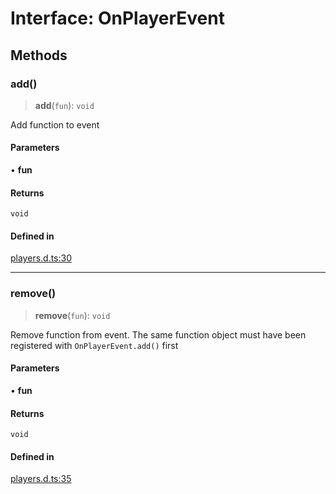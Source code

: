 # Interface: OnPlayerEvent

## Methods

### add()

> **add**(`fun`): `void`

Add function to event

#### Parameters

• **fun**

#### Returns

`void`

#### Defined in

[players.d.ts:30](https://github.com/trailtypes/trailtypes/blob/d937f1d958c278d7992fcdc0bff4efed599850d4/types/players.d.ts#L30)

***

### remove()

> **remove**(`fun`): `void`

Remove function from event. The same function object must have been registered with `OnPlayerEvent.add()` first

#### Parameters

• **fun**

#### Returns

`void`

#### Defined in

[players.d.ts:35](https://github.com/trailtypes/trailtypes/blob/d937f1d958c278d7992fcdc0bff4efed599850d4/types/players.d.ts#L35)
